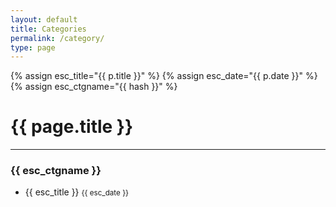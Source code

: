 ```yaml
---
layout: default
title: Categories
permalink: /category/
type: page
---
```

{% assign esc_title="{{ p.title }}" %}
{% assign esc_date="{{ p.date }}" %}
{% assign esc_ctgname="{{ hash }}" %}

<h1>{{ page.title }}</h1>
<hr>
<div>
    <h3 id="{{ category | first }}" class="categories-topic">{{ esc_ctgname }}</h3>
      <ul class="categories-list">
        <li v-for="p in posts" v-if="p.categories.indexOf(hash) != -1">
        <a v-bind:href="p.url">{{ esc_title }}</a>
        <small class="tag-date">{{ esc_date }}</small>
        </li>
      </ul>
</div>

<script>
  var hash = decodeURI(window.location.hash.substr(1));
 
  var postList = new Vue({
    el: '#post-list',
    data: {
      posts: []
    }
  });

  axios.get('/posts.json')
  .then(function (response) {
    postList.posts = response.data.posts;
  })
  .catch(function (error) {
    console.log(error);
  });
</script>
  
